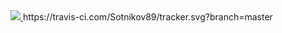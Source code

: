 <a href="https://codecov.io/gh/Sotnikov89/tracker">
  <img src="https://codecov.io/gh/Sotnikov89/tracker/branch/master/graph/badge.svg?token=BNLB23MWP4"/>
</a>
https://travis-ci.com/Sotnikov89/tracker.svg?branch=master
